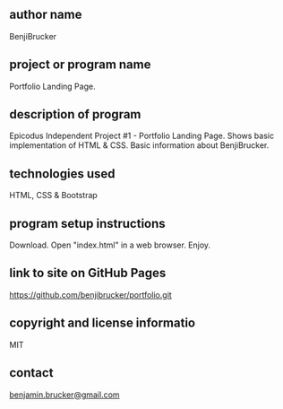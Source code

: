 ## author name ##
  BenjiBrucker

## project or program name ##
  Portfolio Landing Page.

## description of program ##
  Epicodus Independent Project #1 - Portfolio Landing Page. Shows basic implementation of HTML & CSS.
  Basic information about BenjiBrucker.

## technologies used ##
  HTML, CSS & Bootstrap

## program setup instructions ##
  Download.
  Open "index.html" in a web browser. 
  Enjoy.

## link to site on GitHub Pages ##
https://github.com/benjibrucker/portfolio.git

## copyright and license informatio ##
  MIT

## contact ##
  benjamin.brucker@gmail.com